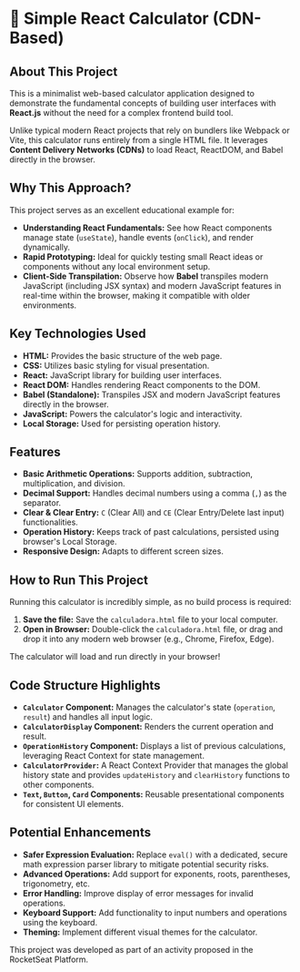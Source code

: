 # 🧮 Simple React Calculator (CDN-Based)

## About This Project

This is a minimalist web-based calculator application designed to demonstrate the fundamental concepts of building user interfaces with **React.js** without the need for a complex frontend build tool.

Unlike typical modern React projects that rely on bundlers like Webpack or Vite, this calculator runs entirely from a single HTML file. It leverages **Content Delivery Networks (CDNs)** to load React, ReactDOM, and Babel directly in the browser.

## Why This Approach?

This project serves as an excellent educational example for:
* **Understanding React Fundamentals:** See how React components manage state (`useState`), handle events (`onClick`), and render dynamically.
* **Rapid Prototyping:** Ideal for quickly testing small React ideas or components without any local environment setup.
* **Client-Side Transpilation:** Observe how **Babel** transpiles modern JavaScript (including JSX syntax) and modern JavaScript features in real-time within the browser, making it compatible with older environments.

## Key Technologies Used

* **HTML:** Provides the basic structure of the web page.
* **CSS:** Utilizes basic styling for visual presentation.
* **React:** JavaScript library for building user interfaces.
* **React DOM:** Handles rendering React components to the DOM.
* **Babel (Standalone):** Transpiles JSX and modern JavaScript features directly in the browser.
* **JavaScript:** Powers the calculator's logic and interactivity.
* **Local Storage:** Used for persisting operation history.

## Features

* **Basic Arithmetic Operations:** Supports addition, subtraction, multiplication, and division.
* **Decimal Support:** Handles decimal numbers using a comma (`,`) as the separator.
* **Clear & Clear Entry:** `C` (Clear All) and `CE` (Clear Entry/Delete last input) functionalities.
* **Operation History:** Keeps track of past calculations, persisted using browser's Local Storage.
* **Responsive Design:** Adapts to different screen sizes.

## How to Run This Project

Running this calculator is incredibly simple, as no build process is required:

1.  **Save the file:** Save the `calculadora.html` file to your local computer.
2.  **Open in Browser:** Double-click the `calculadora.html` file, or drag and drop it into any modern web browser (e.g., Chrome, Firefox, Edge).

The calculator will load and run directly in your browser!

## Code Structure Highlights

* **`Calculator` Component:** Manages the calculator's state (`operation`, `result`) and handles all input logic.
* **`CalculatorDisplay` Component:** Renders the current operation and result.
* **`OperationHistory` Component:** Displays a list of previous calculations, leveraging React Context for state management.
* **`CalculatorProvider`:** A React Context Provider that manages the global history state and provides `updateHistory` and `clearHistory` functions to other components.
* **`Text`, `Button`, `Card` Components:** Reusable presentational components for consistent UI elements.

## Potential Enhancements

* **Safer Expression Evaluation:** Replace `eval()` with a dedicated, secure math expression parser library to mitigate potential security risks.
* **Advanced Operations:** Add support for exponents, roots, parentheses, trigonometry, etc.
* **Error Handling:** Improve display of error messages for invalid operations.
* **Keyboard Support:** Add functionality to input numbers and operations using the keyboard.
* **Theming:** Implement different visual themes for the calculator.

This project was developed as part of an activity proposed in the RocketSeat Platform.

